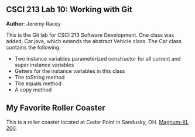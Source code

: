 ## CSCI 213 Lab 10: Working with Git

**Author**: Jeremy Racey

This is the Git lab for CSCI 213 Software Development. One class was added, Car.java,
which extends the abstract Vehicle class. The Car class contains the following:

* Two instance variables
parameterized constructor for all current and super instance variables
* Getters for the instance variables in this class
* The toString method
* The equals method
* A copy method

## My Favorite Roller Coaster
This is a roller coaster located at Cedar Point in Sandusky, OH.  [Magnum-XL 200](https://www.youtube.com/watch?v=3x3fIh72rfw).
